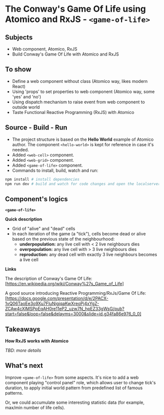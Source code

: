 # The Conway's Game Of Life using Atomico and RxJS - `<game-of-life>`

## Subjects

- Web component, Atomico, RxJS
- Build Conway's Game Of Life  with Atomico and RxJS

## To show
- Define a web component without class (Atomico way, likes modern React)
- Using 'props' to set properties to web component (Atomico way, some 'yes' and 'no')
- Using dispatch mechanism to raise event from web component to outside world
- Taste Functional Reactive Programming (RxJS) with Atomico

## Source - Build - Run

- The project structure is based on the **Hello World** example of Atomico author. The component `<hello-world>` is kept for reference in case it's needed.
- Added `<web-cell>` component.
- Added `<web-grid>` component.
- Added `<game-of-life>` component.
- Commands to install, build, watch and run:

```bash
npm install # install dependencies
npm run dev # build and watch for code changes and open the localserver: 8080
```

## Component's logics
**`<game-of-life>`**

**Quick description**

- Grid of "alive" and "dead" cells
- In each iteration of the game (a "tick"), cells become dead or alive based on the previous state of the neighbourhood:
  - **underpopulation:** any live cell with < 2 live neighbours dies
  - **overpopulation:** any live cell with > 3 live neighbours dies
  - **reproduction:** any dead cell with exactly 3 live neighbours becomes a live cell

**Links**

The description of Conway's Game Of Life: [https://en.wikipedia.org/wiki/Conway%27s_Game_of_Life]

A good source introducing Reactive Programming/RxJs/Game Of Life: [https://docs.google.com/presentation/d/e/2PACX-1vQ06TaoEe3o9Xu7FluNigjqaKwXreoPj4xYgZ-ZCAw4cXlMSPpEqAH0re11eP2_uzw7N_hpEZ33gWsG/pub?start=false&loop=false&delayms=3000&slide=id.g34fa86e976_0_0]

## Takeaways
**How RxJS works with Atomico**

_TBD: more details_

## What's next
Improve `<game-of-life>` from some aspects.  It's nice to add a web component playing "control panel" role, which allows user to change tick's duration, to apply initial world pattern from predefined list of famous patterns.

Or, we could accumulate some interesting statistic data (for example, max/min number of life cells).